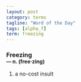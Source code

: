 ```yaml
---
layout: post
category: terms
tagline: "Word of the Day"
tags: [alpha_f]
term: freezing
---
```


<h3>Freezing<br/> <small>&mdash; n. (free<span>&middot;</span>zing)</small></h3>
<p><ol>
<li>a no-cost insult</li>
</ol></p>
